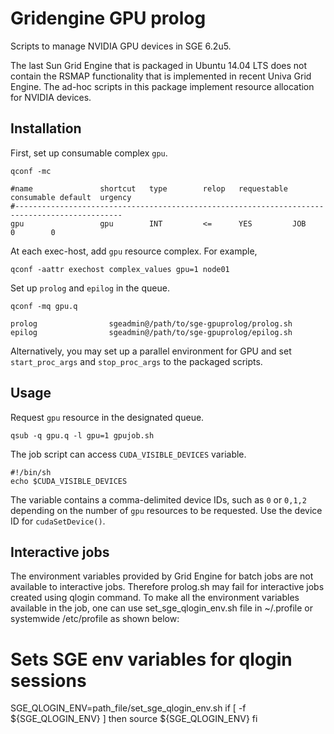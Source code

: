 Gridengine GPU prolog
=====================

Scripts to manage NVIDIA GPU devices in SGE 6.2u5.

The last Sun Grid Engine that is packaged in Ubuntu 14.04 LTS does not contain
the RSMAP functionality that is implemented in recent Univa Grid Engine. The
ad-hoc scripts in this package implement resource allocation for NVIDIA devices.


Installation
------------

First, set up consumable complex `gpu`.

    qconf -mc

    #name               shortcut   type        relop   requestable consumable default  urgency
    #----------------------------------------------------------------------------------------------
    gpu                 gpu        INT         <=      YES         JOB        0        0

At each exec-host, add `gpu` resource complex. For example,

    qconf -aattr exechost complex_values gpu=1 node01

Set up `prolog` and `epilog` in the queue.

    qconf -mq gpu.q

    prolog                sgeadmin@/path/to/sge-gpuprolog/prolog.sh
    epilog                sgeadmin@/path/to/sge-gpuprolog/epilog.sh

Alternatively, you may set up a parallel environment for GPU and set
`start_proc_args` and `stop_proc_args` to the packaged scripts.

Usage
-----

Request `gpu` resource in the designated queue.

    qsub -q gpu.q -l gpu=1 gpujob.sh

The job script can access `CUDA_VISIBLE_DEVICES` variable.

    #!/bin/sh
    echo $CUDA_VISIBLE_DEVICES

The variable contains a comma-delimited device IDs, such as `0` or `0,1,2`
depending on the number of `gpu` resources to be requested. Use the device ID
for `cudaSetDevice()`.

Interactive jobs
--------------------
The environment variables provided by Grid Engine for batch jobs are not available to interactive jobs.  Therefore prolog.sh may fail for interactive jobs created using qlogin command. To make all the environment variables available in the job, one can use set_sge_qlogin_env.sh file in ~/.profile or systemwide /etc/profile as shown below:
#
# Sets SGE env variables for qlogin sessions
SGE_QLOGIN_ENV=path_file/set_sge_qlogin_env.sh
if [ -f ${SGE_QLOGIN_ENV} ]
then
    source ${SGE_QLOGIN_ENV}
fi

